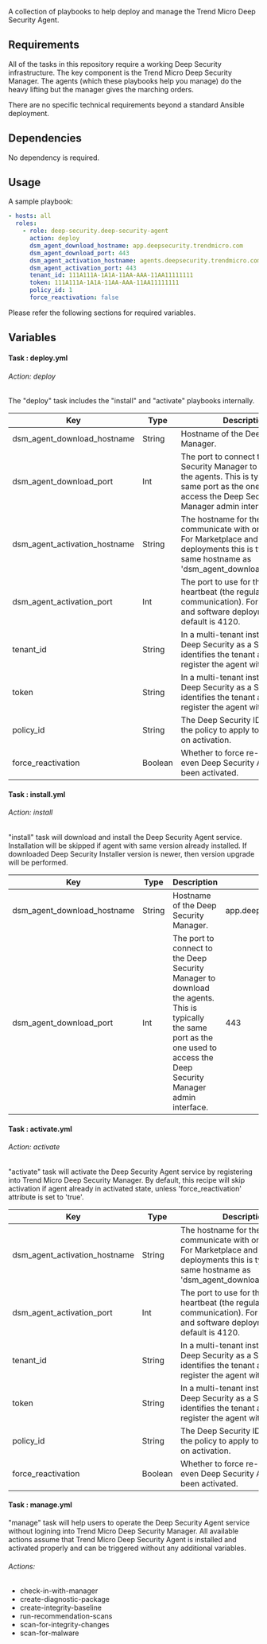 A collection of playbooks to help deploy and manage the Trend Micro Deep Security Agent.

## Requirements

All of the tasks in this repository require a working Deep Security infrastructure. The key component is the Trend Micro Deep Security Manager. The agents (which these playbooks help you manage) do the heavy lifting but the manager gives the marching orders. 

There are no specific technical requirements beyond a standard Ansible deployment.


## Dependencies

No dependency is required.


## Usage

A sample playbook:

```yaml
- hosts: all
  roles:
    - role: deep-security.deep-security-agent
      action: deploy
      dsm_agent_download_hostname: app.deepsecurity.trendmicro.com
      dsm_agent_download_port: 443
      dsm_agent_activation_hostname: agents.deepsecurity.trendmicro.com
      dsm_agent_activation_port: 443
      tenant_id: 111A111A-1A1A-11AA-AAA-11AA11111111
      token: 111A111A-1A1A-11AA-AAA-11AA11111111
      policy_id: 1
      force_reactivation: false
```

Please refer the following sections for required variables.


## Variables

#### Task : deploy.yml
###### Action: deploy

The "deploy" task includes the "install" and "activate" playbooks internally.

Key | Type | Description | Default
----|------|-------------|--------
dsm_agent_download_hostname | String | Hostname of the Deep Security Manager. | app.deepsecurity.trendmicro.com
dsm_agent_download_port | Int | The port to connect to the Deep Security Manager to download the agents. This is typically the same port as the one used to access the Deep Security Manager admin interface. | 443
dsm_agent_activation_hostname | String | The hostname for the agents to communicate with once deployed. For Marketplace and software deployments this is typically the same hostname as 'dsm_agent_download_hostname'. | agents.deepsecurity.trendmicro.com
dsm_agent_activation_port | Int | The port to use for the agent heartbeat (the regular communication). For Marketplace and software deployments, the default is 4120. | 443
tenant_id | String | In a multi-tenant installation (like Deep Security as a Service), this identifies the tenant account to register the agent with. |
token | String | In a multi-tenant installation (like Deep Security as a Service), this identifies the tenant account to register the agent with. |
policy_id | String | The Deep Security ID assigned to the policy to apply to the agents on activation. |
force_reactivation | Boolean | Whether to force re-activation even Deep Security Agent has been activated. | false


#### Task : install.yml
###### Action: install

"install" task will download and install the Deep Security Agent service. Installation will be skipped if agent with same version already installed. If downloaded Deep Security Installer version is newer, then version upgrade will be performed.

Key | Type | Description | Default
----|------|-------------|--------
dsm_agent_download_hostname | String | Hostname of the Deep Security Manager. | app.deepsecurity.trendmicro.com
dsm_agent_download_port | Int | The port to connect to the Deep Security Manager to download the agents. This is typically the same port as the one used to access the Deep Security Manager admin interface. | 443


#### Task : activate.yml
###### Action: activate

"activate" task will activate the Deep Security Agent service by registering into Trend Micro Deep Security Manager. By default, this recipe will skip activation if agent already in activated state, unless 'force_reactivation' attribute is set to 'true'.

Key | Type | Description | Default
----|------|-------------|--------
dsm_agent_activation_hostname | String | The hostname for the agents to communicate with once deployed. For Marketplace and software deployments this is typically the same hostname as 'dsm_agent_download_hostname'. | agents.deepsecurity.trendmicro.com
dsm_agent_activation_port | Int | The port to use for the agent heartbeat (the regular communication). For Marketplace and software deployments, the default is 4120. | 443
tenant_id | String | In a multi-tenant installation (like Deep Security as a Service), this identifies the tenant account to register the agent with. |
token | String | In a multi-tenant installation (like Deep Security as a Service), this identifies the tenant account to register the agent with. |
policy_id | String | The Deep Security ID assigned to the policy to apply to the agents on activation. |
force_reactivation | Boolean | Whether to force re-activation even Deep Security Agent has been activated. | false


#### Task : manage.yml

"manage" task will help users to operate the Deep Security Agent service without logining into Trend Micro Deep Security Manager. All available actions assume that Trend Micro Deep Security Agent is installed and activated properly and can be triggered without any additional variables.

###### Actions:

* check-in-with-manager
* create-diagnostic-package
* create-integrity-baseline
* run-recommendation-scans
* scan-for-integrity-changes
* scan-for-malware